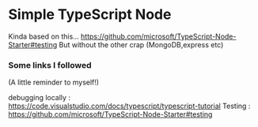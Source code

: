# Simple TypeScript Node


Kinda based on this... https://github.com/microsoft/TypeScript-Node-Starter#testing But without the other crap (MongoDB,express etc)


### Some links I followed
(A little reminder to myself!)

debugging locally : https://code.visualstudio.com/docs/typescript/typescript-tutorial
Testing : https://github.com/microsoft/TypeScript-Node-Starter#testing
